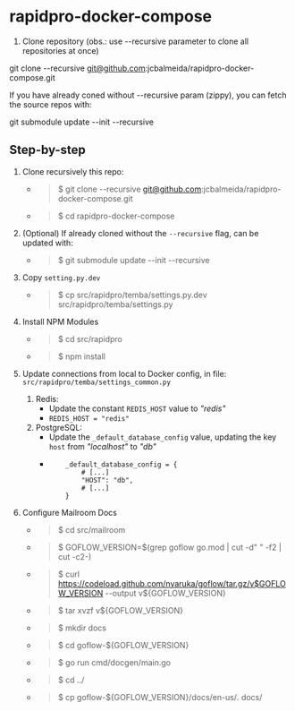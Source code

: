 # rapidpro-docker-compose

1. Clone repository (obs.: use --recursive parameter to clone all repositories at once)

git clone --recursive git@github.com:jcbalmeida/rapidpro-docker-compose.git

If you have already coned without --recursive param (zippy), you can fetch the source repos with:

git submodule update --init --recursive

## Step-by-step
1. Clone recursively this repo:
    - > $ git clone --recursive git@github.com:jcbalmeida/rapidpro-docker-compose.git
    - > $ cd rapidpro-docker-compose
2. (Optional) If already cloned without the `--recursive` flag, can be updated with:
    - > $ git submodule update --init --recursive
3. Copy `setting.py.dev`
    - > $ cp src/rapidpro/temba/settings.py.dev src/rapidpro/temba/settings.py
4. Install NPM Modules
    - > $ cd src/rapidpro
    - > $ npm install 
5. Update connections from local to Docker config, in file: `src/rapidpro/temba/settings_common.py`
    1. Redis:
        - Update the constant `REDIS_HOST` value to _"redis"_
        - `REDIS_HOST = "redis"`
    2. PostgreSQL:
        - Update the `_default_database_config` value, updating the key `host` from _"localhost"_ to _"db"_
        -   ```
                _default_database_config = {
                    # [...]
                    "HOST": "db",
                    # [...]
                }
            ```

6. Configure Mailroom Docs
    - > $ cd src/mailroom
    - > $ GOFLOW_VERSION=$(grep goflow go.mod | cut -d" " -f2 | cut -c2-)
    - > $ curl https://codeload.github.com/nyaruka/goflow/tar.gz/v$GOFLOW_VERSION --output v${GOFLOW_VERSION}
    - > $ tar xvzf v${GOFLOW_VERSION}
    - > $ mkdir docs
    - > $ cd goflow-${GOFLOW_VERSION}
    - > $ go run cmd/docgen/main.go
    - > $ cd ../
    - > $ cp goflow-${GOFLOW_VERSION}/docs/en-us/*.* docs/
